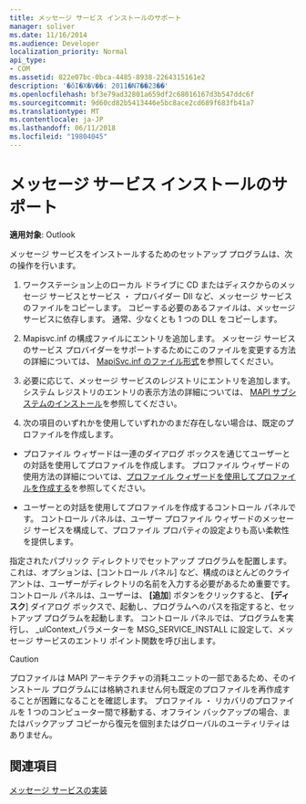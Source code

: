 ```yaml
---
title: メッセージ サービス インストールのサポート
manager: soliver
ms.date: 11/16/2014
ms.audience: Developer
localization_priority: Normal
api_type:
- COM
ms.assetid: 822e07bc-0bca-4485-8938-2264315161e2
description: '�ŏI�X�V��: 2011�N7��23��'
ms.openlocfilehash: bf3e79ad32801a659df2c68016167d3b547ddc6f
ms.sourcegitcommit: 9d60cd82b5413446e5bc8ace2cd689f683fb41a7
ms.translationtype: MT
ms.contentlocale: ja-JP
ms.lasthandoff: 06/11/2018
ms.locfileid: "19804045"
---
```

# <a name="supporting-message-service-installation"></a>メッセージ サービス インストールのサポート

  
  
**適用対象**: Outlook 
  
メッセージ サービスをインストールするためのセットアップ プログラムは、次の操作を行います。
  
1. ワークステーション上のローカル ドライブに CD またはディスクからのメッセージ サービスとサービス ・ プロバイダー Dll など、メッセージ サービスのファイルをコピーします。 コピーする必要のあるファイルは、メッセージ サービスに依存します。 通常、少なくとも 1 つの DLL をコピーします。
    
2. Mapisvc.inf の構成ファイルにエントリを追加します。 メッセージ サービスのサービス プロバイダーをサポートするためにこのファイルを変更する方法の詳細については、 [MapiSvc.inf のファイル形式](file-format-of-mapisvc-inf.md)を参照してください。
    
3. 必要に応じて、メッセージ サービスのレジストリにエントリを追加します。 システム レジストリのエントリの表示方法の詳細については、 [MAPI サブシステムのインストール](installing-the-mapi-subsystem.md)を参照してください。
    
4. 次の項目のいずれかを使用していずれかのまだ存在しない場合は、既定のプロファイルを作成します。
    
  - プロファイル ウィザードは一連のダイアログ ボックスを通じてユーザーとの対話を使用してプロファイルを作成します。 プロファイル ウィザードの使用方法の詳細については、[プロファイル ウィザードを使用してプロファイルを作成する](creating-a-profile-by-using-the-profile-wizard.md)を参照してください。
    
  - ユーザーとの対話を使用してプロファイルを作成するコントロール パネルです。 コントロール パネルは、ユーザー プロファイル ウィザードのメッセージ サービスを構成して、プロファイル プロパティの設定よりも高い柔軟性を提供します。 
    
指定されたパブリック ディレクトリでセットアップ プログラムを配置します。 これは、オプションは、[コントロール パネル] など、構成のほとんどのクライアントは、ユーザーがディレクトリの名前を入力する必要があるため重要です。 コントロール パネルは、ユーザーは、 **[追加**] ボタンをクリックすると、 **[ディスク**] ダイアログ ボックスで、起動し、プログラムへのパスを指定すると、セットアップ プログラムを起動します。 コントロール パネルでは、プログラムを実行し、 _ulContext_パラメーターを MSG_SERVICE_INSTALL に設定して、メッセージ サービスのエントリ ポイント関数を呼び出します。 
  
> [!CAUTION]
> プロファイルは MAPI アーキテクチャの消耗ユニットの一部であるため、そのインストール プログラムには格納されません何も既定のプロファイルを再作成することが困難になることを確認します。 プロファイル ・ リカバリのプロファイルを 1 つのコンピューター間で移動する、オフライン バックアップの場合、またはバックアップ コピーから復元を個別またはグローバルのユーティリティはありません。 
  
## <a name="see-also"></a>関連項目



[メッセージ サービスの実装](message-service-implementation.md)

